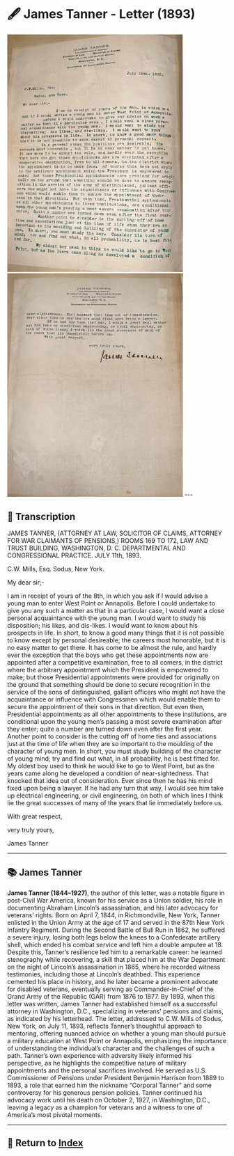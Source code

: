 # 🖋️ James Tanner - Letter (1893)

<img src="assets/Tanner_Letter_1.jpg" alt="Tanner Letter 1" style="max-width: 80%; height: auto;"/>
<img src="assets/Tanner_Letter_2.jpg" alt="Tanner Letter 2" style="max-width: 80%; height: auto;"/>
---

## 📜 Transcription

JAMES TANNER,
(ATTORNEY AT LAW, SOLICITOR OF CLAIMS,
ATTORNEY FOR WAR CLAIMANTS OF PENSIONS,)
ROOMS 169 TO 172, LAW AND TRUST BUILDING,
WASHINGTON, D. C.
DEPARTMENTAL AND CONGRESSIONAL PRACTICE.
JULY 11th, 1893.

C.W. Mills, Esq.
Sodus, New York.

My dear sir;-

I am in receipt of yours of the 8th, in which you ask if I would advise a young man to enter West Point or Annapolis. Before I could undertake to give you any such a matter as that in a particular case, I would want a close personal acquaintance with the young man. I would want to study his disposition; his likes, and dis-likes. I would want to know about his prospects in life. In short, to know a good many things that it is not possible to know except by personal desireable; the careers most honorable, but it is no easy matter to get there. It has come to be almost the rule, and hardly ever the exception that the boys who get these appointments now are appointed after a competitive examination, free to all comers, in the district where the arbitrary appointment which the President is empowered to make; but those Presidential appointments were provided for originally on the ground that something should be done to secure recognition in the service of the sons of distinguished, gallant officers who might not have the acquaintance or influence with Congressmen which would enable them to secure the appointment of their sons in that direction. But even then, Presidential appointments as all other appointments to these institutions, are conditional upon the young men’s passing a most severe examination after they enter; quite a number are turned down even after the first year.
Another point to consider is the cutting off of home ties and associations just at the time of life when they are so important to the moulding of the character of young men. In short, you must study building of the character of young mind; try and find out what, in all probability, he is best fitted for.
My oldest boy used to think he would like to go to West Point, but as the years came along he developed a condition of near-sightedness. That knocked that idea out of consideration. Ever since then he has his mind fixed upon being a lawyer. If he had any turn that way, I would see him take up electrical engineering, or civil engineering, on both of which lines I think lie the great successes of many of the years that lie immediately before us.

With great respect,

very truly yours,

James Tanner

---

## 📚 James Tanner

**James Tanner (1844–1927)**, the author of this letter, was a notable figure in post-Civil War America, known for his service as a Union soldier, his role in documenting Abraham Lincoln’s assassination, and his later advocacy for veterans’ rights. Born on April 7, 1844, in Richmondville, New York, Tanner enlisted in the Union Army at the age of 17 and served in the 87th New York Infantry Regiment. During the Second Battle of Bull Run in 1862, he suffered a severe injury, losing both legs below the knees to a Confederate artillery shell, which ended his combat service and left him a double amputee at 18. Despite this, Tanner’s resilience led him to a remarkable career: he learned stenography while recovering, a skill that placed him at the War Department on the night of Lincoln’s assassination in 1865, where he recorded witness testimonies, including those at Lincoln’s deathbed. This experience cemented his place in history, and he later became a prominent advocate for disabled veterans, eventually serving as Commander-in-Chief of the Grand Army of the Republic (GAR) from 1876 to 1877.
By 1893, when this letter was written, James Tanner had established himself as a successful attorney in Washington, D.C., specializing in veterans’ pensions and claims, as indicated by his letterhead. The letter, addressed to C.W. Mills of Sodus, New York, on July 11, 1893, reflects Tanner’s thoughtful approach to mentoring, offering nuanced advice on whether a young man should pursue a military education at West Point or Annapolis, emphasizing the importance of understanding the individual’s character and the challenges of such a path. Tanner’s own experience with adversity likely informed his perspective, as he highlights the competitive nature of military appointments and the personal sacrifices involved. He served as U.S. Commissioner of Pensions under President Benjamin Harrison from 1889 to 1893, a role that earned him the nickname “Corporal Tanner” and some controversy for his generous pension policies. Tanner continued his advocacy work until his death on October 2, 1927, in Washington, D.C., leaving a legacy as a champion for veterans and a witness to one of America’s most pivotal moments.


---

## 🔗 Return to [Index](index.md)

